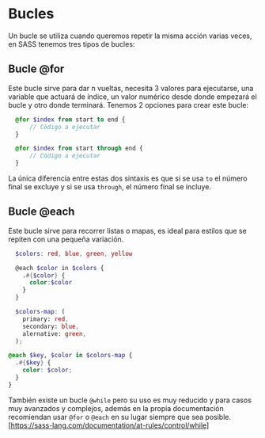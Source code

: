 # Bucles

Un bucle se utiliza cuando queremos repetir la misma acción varias veces, en SASS tenemos tres tipos de bucles:

## Bucle @for

Este bucle sirve para dar n vueltas, necesita 3 valores para ejecutarse, una variable que actuará de índice, un valor numérico desde donde empezará el bucle y otro donde terminará. Tenemos 2 opciones para crear este bucle:

```SCSS
  @for $index from start to end {
      // Código a ejecutar
  }

  @for $index from start through end {
      // Código a ejecutar
  }
```

La única diferencia entre estas dos sintaxis es que si se usa `to` el número final se excluye y si se usa `through`, el número final se incluye.

## Bucle @each

Este bucle sirve para recorrer listas o mapas, es ideal para estilos que se repiten con una pequeña variación.

```SCSS
  $colors: red, blue, green, yellow

  @each $color in $colors {
    .#{$color} {
      color:$color
    }
  }

  $colors-map: (
    primary: red,
    secondary: blue,
    alernative: green,
  );

@each $key, $color in $colors-map {
  .#{$key} {
    color: $color;
  }
}
```

También existe un bucle `@while` pero su uso es muy reducido y para casos muy avanzados y complejos, además en la propia documentación recomiendan usar `@for` o `@each` en su lugar siempre que sea posible.
[https://sass-lang.com/documentation/at-rules/control/while]
